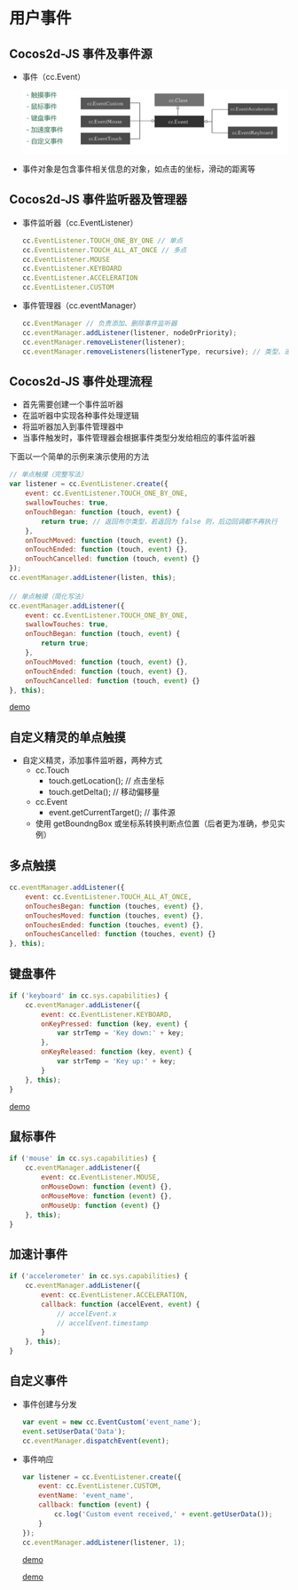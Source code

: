 # 用户事件

## Cocos2d-JS 事件及事件源

- 事件（cc.Event）

  ![](../7a.png)

- 事件对象是包含事件相关信息的对象，如点击的坐标，滑动的距离等

## Cocos2d-JS 事件监听器及管理器

- 事件监听器（cc.EventListener）

  ```javascript
  cc.EventListener.TOUCH_ONE_BY_ONE // 单点
  cc.EventListener.TOUCH_ALL_AT_ONCE // 多点
  cc.EventListener.MOUSE
  cc.EventListener.KEYBOARD
  cc.EventListener.ACCELERATION
  cc.EventListener.CUSTOM
  ```

- 事件管理器（cc.eventManager）

  ```javascript
  cc.EventManager // 负责添加、删除事件监听器
  cc.eventManager.addListener(listener, nodeOrPriority);
  cc.eventManager.removeListener(listener);
  cc.eventManager.removeListeners(listenerType, recursive); // 类型、递归
  ```

## Cocos2d-JS 事件处理流程

- 首先需要创建一个事件监听器
- 在监听器中实现各种事件处理逻辑
- 将监听器加入到事件管理器中
- 当事件触发时，事件管理器会根据事件类型分发给相应的事件监听器

下面以一个简单的示例来演示使用的方法

```javascript
// 单点触摸（完整写法）
var listener = cc.EventListener.create({
    event: cc.EventListener.TOUCH_ONE_BY_ONE,
    swallowTouches: true,
    onTouchBegan: function (touch, event) {
        return true; // 返回布尔类型，若返回为 false 则，后边回调都不再执行
    },
    onTouchMoved: function (touch, event) {},
    onTouchEnded: function (touch, event) {},
    onTouchCancelled: function (touch, event) {}
});
cc.eventManager.addListener(listen, this);

// 单点触摸（简化写法）
cc.eventManager.addListener({
    event: cc.EventListener.TOUCH_ONE_BY_ONE,
    swallowTouches: true,
    onTouchBegan: function (touch, event) {
        return true;
    },
    onTouchMoved: function (touch, event) {},
    onTouchEnded: function (touch, event) {},
    onTouchCancelled: function (touch, event) {}
}, this);
```

 [demo](https://github.com/hewq/course-H5-Animation-and-Game-Development/tree/master/apps/ch11/LS11/Demo1)

## 自定义精灵的单点触摸

- 自定义精灵，添加事件监听器，两种方式
  - cc.Touch
    - touch.getLocation(); // 点击坐标
    - touch.getDelta(); // 移动偏移量
  - cc.Event
    - event.getCurrentTarget(); // 事件源
  - 使用 getBoundngBox 或坐标系转换判断点位置（后者更为准确，参见实例）

## 多点触摸

```javascript
cc.eventManager.addListener({
    event: cc.EventListener.TOUCH_ALL_AT_ONCE,
    onTouchesBegan: function (touches, event) {},
    onTouchesMoved: function (touches, event) {},
    onTouchesEnded: function (touches, event) {},
    onTouchesCancelled: function (touches, event) {}
}, this);
```

## 键盘事件

```javascript
if ('keyboard' in cc.sys.capabilities) {
    cc.eventManager.addListener({
        event: cc.EventListener.KEYBOARD,
        onKeyPressed: function (key, event) {
            var strTemp = 'Key down:' + key;
        },
        onKeyReleased: function (key, event) {
            var strTemp = 'Key up:' + key;
        }
    }, this);
}
```

[demo](https://github.com/hewq/course-H5-Animation-and-Game-Development/tree/master/apps/ch11/LS11/Demo2)

## 鼠标事件

```javascript
if ('mouse' in cc.sys.capabilities) {
    cc.eventManager.addListener({
        event: cc.EventListener.MOUSE,
        onMouseDown: function (event) {},
        onMouseMove: function (event) {},
        onMouseUp: function (event) {}
    }, this);
}
```

## 加速计事件

```javascript
if ('accelerometer' in cc.sys.capabilities) {
    cc.eventManager.addListener({
        event: cc.EventListener.ACCELERATION,
        callback: function (accelEvent, event) {
            // accelEvent.x
            // accelEvent.timestamp
        }
    }, this);
}
```

## 自定义事件

- 事件创建与分发

  ```javascript
  var event = new cc.EventCustom('event_name');
  event.setUserData('Data');
  cc.eventManager.dispatchEvent(event);
  ```

- 事件响应

  ```javascript
  var listener = cc.EventListener.create({
      event: cc.EventListener.CUSTOM,
      eventName: 'event_name',
      callback: function (event) {
          cc.log('Custom event received,' + event.getUserData());
      }
  });
  cc.eventManager.addListener(listener, 1);
  ```

  [demo](https://github.com/hewq/course-H5-Animation-and-Game-Development/tree/master/apps/ch11/LS11/Demo3)

  [demo](https://github.com/hewq/course-H5-Animation-and-Game-Development/tree/master/apps/ch11/LS11/Demo4)